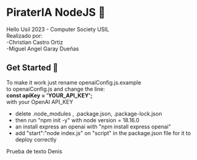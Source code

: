 # PiraterIA NodeJS 📝  
Hello Usil 2023 - Computer Society USIL \
Realizado por: \
-Christian Castro Ortiz \
-Miguel Angel Garay Dueñas 

## Get Started 🚀  
To make it work just rename openaiConfig.js.example \
to openaiConfig.js and change the line: \
**const apiKey = 'YOUR_API_KEY';**  \
with your OpenAI API_KEY 

- delete .node_modules , .package.json, .package-lock.json
- then run "npm init -y" with node version = 18.16.0
- an install express an openai with  "npm install express openai"
- add "start":"node index.js" on "script" in the package.json file for it to deploy correctly

<!-- ## Prebuilt Components/Templates 🔥  
You can checkout prebuilt components and templates by clicking on the menu icon
on the top left corner of the navbar.
    
## Save Readme ✨  
Once you're done, click on the save button to directly save your Readme to your
project's root directory! -->


Prueba de texto Denis